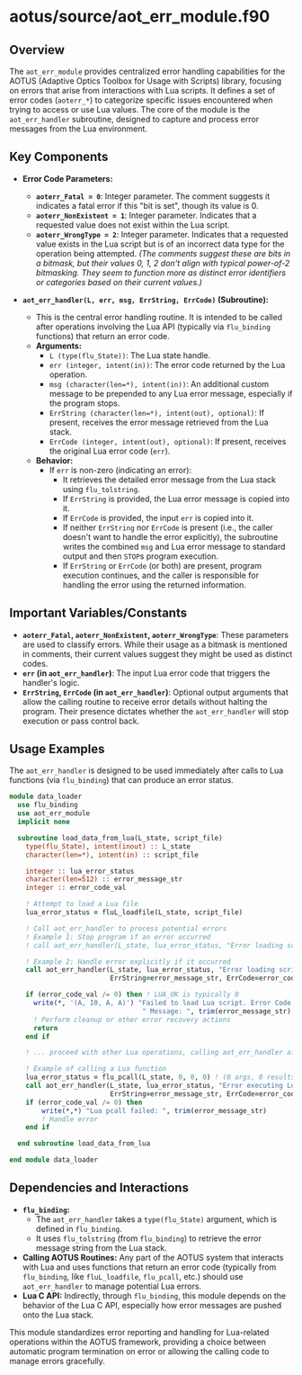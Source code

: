 # aotus/source/aot_err_module.f90

## Overview

The `aot_err_module` provides centralized error handling capabilities for the AOTUS (Adaptive Optics Toolbox for Usage with Scripts) library, focusing on errors that arise from interactions with Lua scripts. It defines a set of error codes (`aoterr_*`) to categorize specific issues encountered when trying to access or use Lua values. The core of the module is the `aot_err_handler` subroutine, designed to capture and process error messages from the Lua environment.

## Key Components

- **Error Code Parameters:**
    - **`aoterr_Fatal = 0`**: Integer parameter. The comment suggests it indicates a fatal error if this "bit is set", though its value is 0.
    - **`aoterr_NonExistent = 1`**: Integer parameter. Indicates that a requested value does not exist within the Lua script.
    - **`aoterr_WrongType = 2`**: Integer parameter. Indicates that a requested value exists in the Lua script but is of an incorrect data type for the operation being attempted.
    *(The comments suggest these are bits in a bitmask, but their values 0, 1, 2 don't align with typical power-of-2 bitmasking. They seem to function more as distinct error identifiers or categories based on their current values.)*

- **`aot_err_handler(L, err, msg, ErrString, ErrCode)` (Subroutine):**
    - This is the central error handling routine. It is intended to be called after operations involving the Lua API (typically via `flu_binding` functions) that return an error code.
    - **Arguments:**
        - `L (type(flu_State))`: The Lua state handle.
        - `err (integer, intent(in))`: The error code returned by the Lua operation.
        - `msg (character(len=*), intent(in))`: An additional custom message to be prepended to any Lua error message, especially if the program stops.
        - `ErrString (character(len=*), intent(out), optional)`: If present, receives the error message retrieved from the Lua stack.
        - `ErrCode (integer, intent(out), optional)`: If present, receives the original Lua error code (`err`).
    - **Behavior:**
        - If `err` is non-zero (indicating an error):
            - It retrieves the detailed error message from the Lua stack using `flu_tolstring`.
            - If `ErrString` is provided, the Lua error message is copied into it.
            - If `ErrCode` is provided, the input `err` is copied into it.
            - If neither `ErrString` nor `ErrCode` is present (i.e., the caller doesn't want to handle the error explicitly), the subroutine writes the combined `msg` and Lua error message to standard output and then `STOP`s program execution.
            - If `ErrString` or `ErrCode` (or both) are present, program execution continues, and the caller is responsible for handling the error using the returned information.

## Important Variables/Constants

- **`aoterr_Fatal`, `aoterr_NonExistent`, `aoterr_WrongType`**: These parameters are used to classify errors. While their usage as a bitmask is mentioned in comments, their current values suggest they might be used as distinct codes.
- **`err` (in `aot_err_handler`)**: The input Lua error code that triggers the handler's logic.
- **`ErrString`, `ErrCode` (in `aot_err_handler`)**: Optional output arguments that allow the calling routine to receive error details without halting the program. Their presence dictates whether the `aot_err_handler` will stop execution or pass control back.

## Usage Examples

The `aot_err_handler` is designed to be used immediately after calls to Lua functions (via `flu_binding`) that can produce an error status.

```fortran
module data_loader
  use flu_binding
  use aot_err_module
  implicit none

  subroutine load_data_from_lua(L_state, script_file)
    type(flu_State), intent(inout) :: L_state
    character(len=*), intent(in) :: script_file

    integer :: lua_error_status
    character(len=512) :: error_message_str
    integer :: error_code_val

    ! Attempt to load a Lua file
    lua_error_status = fluL_loadfile(L_state, script_file)

    ! Call aot_err_handler to process potential errors
    ! Example 1: Stop program if an error occurred
    ! call aot_err_handler(L_state, lua_error_status, "Error loading script: " // trim(script_file))

    ! Example 2: Handle error explicitly if it occurred
    call aot_err_handler(L_state, lua_error_status, "Error loading script: " // trim(script_file), &
                         ErrString=error_message_str, ErrCode=error_code_val)

    if (error_code_val /= 0) then ! LUA_OK is typically 0
      write(*, '(A, I0, A, A)') "Failed to load Lua script. Error Code: ", error_code_val, &
                                 " Message: ", trim(error_message_str)
      ! Perform cleanup or other error recovery actions
      return
    end if

    ! ... proceed with other Lua operations, calling aot_err_handler after each ...

    ! Example of calling a Lua function
    lua_error_status = flu_pcall(L_state, 0, 0, 0) ! (0 args, 0 results, no error function)
    call aot_err_handler(L_state, lua_error_status, "Error executing Lua script's main chunk", &
                         ErrString=error_message_str, ErrCode=error_code_val)
    if (error_code_val /= 0) then
        write(*,*) "Lua pcall failed: ", trim(error_message_str)
        ! Handle error
    end if

  end subroutine load_data_from_lua

end module data_loader
```

## Dependencies and Interactions

- **`flu_binding`:**
    - The `aot_err_handler` takes a `type(flu_State)` argument, which is defined in `flu_binding`.
    - It uses `flu_tolstring` (from `flu_binding`) to retrieve the error message string from the Lua stack.
- **Calling AOTUS Routines:** Any part of the AOTUS system that interacts with Lua and uses functions that return an error code (typically from `flu_binding`, like `fluL_loadfile`, `flu_pcall`, etc.) should use `aot_err_handler` to manage potential Lua errors.
- **Lua C API:** Indirectly, through `flu_binding`, this module depends on the behavior of the Lua C API, especially how error messages are pushed onto the Lua stack.

This module standardizes error reporting and handling for Lua-related operations within the AOTUS framework, providing a choice between automatic program termination on error or allowing the calling code to manage errors gracefully.
